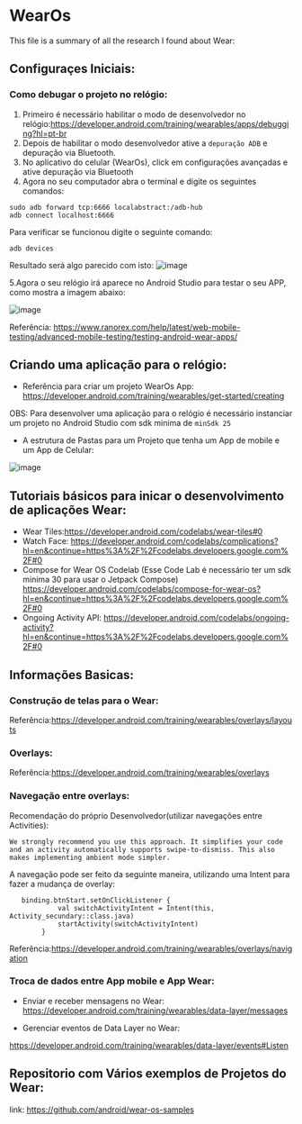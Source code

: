 # WearOs
 This file is a summary of all the research I found about Wear:

## Configuraçes Iniciais:

### Como debugar o projeto no relógio:
1. Primeiro é necessário habilitar o modo de desenvolvedor no relógio:https://developer.android.com/training/wearables/apps/debugging?hl=pt-br
2. Depois de habilitar o modo desenvolvedor ative a ```depuração ADB```  e depuração via Bluetooth.
3. No aplicativo do celular (WearOs), click em configurações avançadas e ative depuração via Bluetooth
4. Agora no seu computador abra o terminal e digite os seguintes comandos:
```
sudo adb forward tcp:6666 localabstract:/adb-hub
adb connect localhost:6666
```
Para verificar se funcionou digite o seguinte comando:
```
adb devices
```
Resultado será algo parecido com isto:
![image](https://user-images.githubusercontent.com/38574345/140073077-b5ec7ff7-3f76-4a08-bfc3-dca88ccfb5fc.png)

5.Agora o seu relógio irá aparece no Android Studio para testar o seu APP, como mostra a imagem abaixo:

![image](https://user-images.githubusercontent.com/38574345/140073513-c6b7ec6f-640c-4591-9e54-eb685135de59.png)

Referência: https://www.ranorex.com/help/latest/web-mobile-testing/advanced-mobile-testing/testing-android-wear-apps/

## Criando uma aplicação para o relógio:

* Referência para criar um projeto WearOs App: https://developer.android.com/training/wearables/get-started/creating

OBS: Para desenvolver uma aplicação para o relógio é necessário instanciar um projeto no Android Studio com sdk minima de ```minSdk 25```

* A estrutura de Pastas para um Projeto que tenha um App de mobile e um App de Celular:

![image](https://user-images.githubusercontent.com/38574345/140073844-98bed839-edfc-45c1-9218-aa9f433bcd11.png)


## Tutoriais básicos para inicar o desenvolvimento de aplicações Wear:
*  Wear Tiles:https://developer.android.com/codelabs/wear-tiles#0
*  Watch Face: https://developer.android.com/codelabs/complications?hl=en&continue=https%3A%2F%2Fcodelabs.developers.google.com%2F#0
*  Compose for Wear OS Codelab (Esse Code Lab é necessário ter um sdk minima 30 para usar o Jetpack Compose) https://developer.android.com/codelabs/compose-for-wear-os?hl=en&continue=https%3A%2F%2Fcodelabs.developers.google.com%2F#0
* Ongoing Activity API: https://developer.android.com/codelabs/ongoing-activity?hl=en&continue=https%3A%2F%2Fcodelabs.developers.google.com%2F#0

## Informações Basicas:

### Construção de telas para o Wear:
Referência:https://developer.android.com/training/wearables/overlays/layouts

### Overlays:
Referência:https://developer.android.com/training/wearables/overlays

### Navegação entre overlays:
Recomendação do próprio Desenvolvedor(utilizar navegações entre Activities):
```
We strongly recommend you use this approach. It simplifies your code and an activity automatically supports swipe-to-dismiss. This also makes implementing ambient mode simpler.
```
A navegação pode ser feito da seguinte maneira, utilizando uma Intent para fazer a mudança de overlay:
```
   binding.btnStart.setOnClickListener {
            val switchActivityIntent = Intent(this, Activity_secundary::class.java)
            startActivity(switchActivityIntent)
        }
```
Referência:https://developer.android.com/training/wearables/overlays/navigation

### Troca de dados entre App mobile e App Wear:
* Enviar e receber mensagens no Wear:
https://developer.android.com/training/wearables/data-layer/messages

* Gerenciar eventos de Data Layer no Wear:

https://developer.android.com/training/wearables/data-layer/events#Listen

## Repositorio com Vários exemplos de Projetos do Wear:
link: https://github.com/android/wear-os-samples



